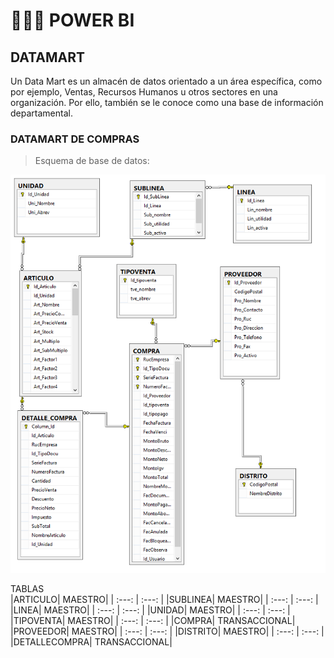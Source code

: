 # :maple_leaf::maple_leaf::maple_leaf: POWER BI

## DATAMART
Un Data Mart es un almacén de datos orientado a un área específica, como por ejemplo,  Ventas, Recursos Humanos u otros sectores en una organización. Por ello, también se le conoce como una base de información departamental. 

### DATAMART DE COMPRAS
> Esquema de base de datos:
<img src="img/cap1.png">

TABLAS	
|ARTICULO|	MAESTRO|
| :---: | :---: |
|SUBLINEA|	MAESTRO|
| :---: | :---: |
|LINEA|	MAESTRO|
| :---: | :---: |
|UNIDAD|	MAESTRO|
| :---: | :---: |
|TIPOVENTA|	MAESTRO|
| :---: | :---: |
|COMPRA|	TRANSACCIONAL|
|PROVEEDOR|	MAESTRO|
| :---: | :---: |
|DISTRITO|	MAESTRO|
| :---: | :---: |
|DETALLECOMPRA|	TRANSACCIONAL|

